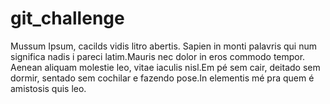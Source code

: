 # git_challenge

Mussum Ipsum, cacilds vidis litro abertis. Sapien in monti palavris qui num significa nadis i pareci latim.Mauris nec dolor in eros commodo tempor. Aenean aliquam molestie leo, vitae iaculis nisl.Em pé sem cair, deitado sem dormir, sentado sem cochilar e fazendo pose.In elementis mé pra quem é amistosis quis leo.
